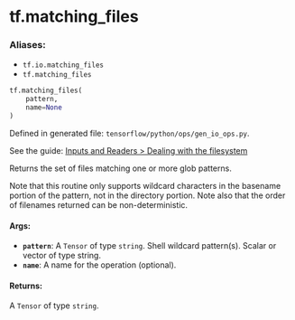 <div itemscope itemtype="http://developers.google.com/ReferenceObject">
<meta itemprop="name" content="tf.matching_files" />
</div>

# tf.matching_files

### Aliases:

* `tf.io.matching_files`
* `tf.matching_files`

``` python
tf.matching_files(
    pattern,
    name=None
)
```



Defined in generated file: `tensorflow/python/ops/gen_io_ops.py`.

See the guide: [Inputs and Readers > Dealing with the filesystem](../../../api_guides/python/io_ops.md#Dealing_with_the_filesystem)

Returns the set of files matching one or more glob patterns.

Note that this routine only supports wildcard characters in the
basename portion of the pattern, not in the directory portion.
Note also that the order of filenames returned can be non-deterministic.

#### Args:

* <b>`pattern`</b>: A `Tensor` of type `string`.
    Shell wildcard pattern(s). Scalar or vector of type string.
* <b>`name`</b>: A name for the operation (optional).


#### Returns:

A `Tensor` of type `string`.
